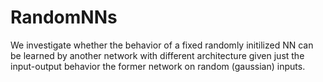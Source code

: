 # RandomNNs

We investigate whether the behavior of a fixed randomly initilized NN can be learned by another network with different architecture  given just the input-output behavior the former network on random (gaussian) inputs. 
